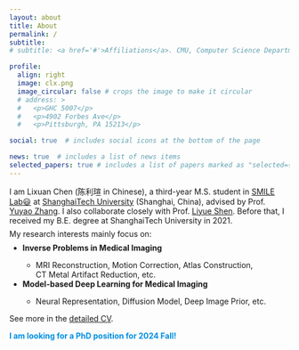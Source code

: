 ```yaml
---
layout: about
title: About
permalink: /
subtitle:
# subtitle: <a href='#'>Affiliations</a>. CMU, Computer Science Department, Pittsburgh.

profile:
  align: right
  image: clx.png
  image_circular: false # crops the image to make it circular
  # address: >
  #   <p>GHC 5007</p>
  #   <p>4902 Forbes Ave</p>
  #   <p>Pittsburgh, PA 15213</p>

social: true  # includes social icons at the bottom of the page

news: true  # includes a list of news items
selected_papers: true # includes a list of papers marked as "selected={true}"
---
```


I am Lixuan Chen (陈利瑄 in Chinese), a third-year M.S. student in [SMILE Lab:smiley:](https://smilelab.com.cn/) at [ShanghaiTech University](https://www.shanghaitech.edu.cn/eng/) (Shanghai, China), advised by Prof. [Yuyao Zhang](https://sist.shanghaitech.edu.cn/sist_en/2020/0814/c7582a54827/page.htm). I also collaborate closely with Prof. [Liyue Shen](https://liyueshen.engin.umich.edu/). Before that, I received my B.E. degree at ShanghaiTech University in 2021.




<p style="line-height:30%">
My research interests mainly focus on:
<ul>
 <li><strong>Inverse Problems in Medical Imaging</strong></li>
  <ul>
  <li>MRI Reconstruction, Motion Correction, Atlas Construction, <br>
    CT Metal Artifact Reduction, etc.</li>
  </ul>
 <li><strong>Model-based Deep Learning for Medical Imaging</strong></li>
  <ul>
  <li>Neural Representation, Diffusion Model, Deep Image Prior, etc.</li>
  </ul>
</ul>
</p>


See more in the [detailed CV](https://maopaom.github.io/assets/pdf/clx.pdf).

<span style="color:#008fe0"><b>I am looking for a PhD position for 2024 Fall!</b></span>